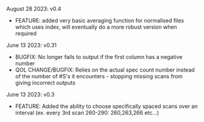 August 28 2023: v0.4
- FEATURE: added very basic averaging function for normalised files which uses index, will eventually do a more robust version when required

June 13 2023: v0.31
- BUGFIX: No longer fails to output if the first column has a negative number
- QOL CHANGE/BUGFIX: Relies on the actual spec count number instead of the number of #S's it encounters - stopping missing scans from giving incorrect outputs

June 13 2023: v0.3
- FEATURE: Added the ability to choose specifically spaced scans over an interval (ex. every 3rd scan 260-290: 260,263,266 etc...)
